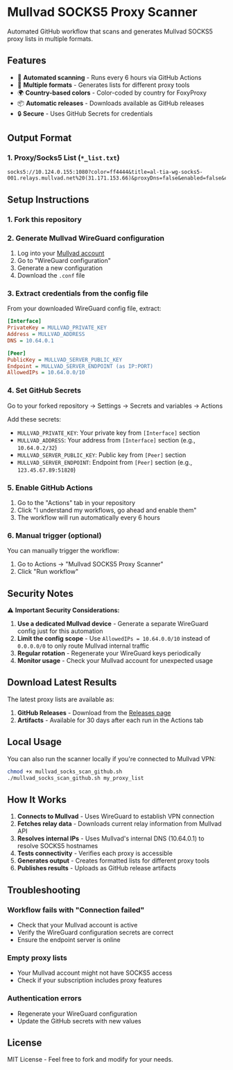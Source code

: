 # Mullvad SOCKS5 Proxy Scanner

Automated GitHub workflow that scans and generates Mullvad SOCKS5 proxy lists in multiple formats.

## Features

- 🔄 **Automated scanning** - Runs every 6 hours via GitHub Actions
- 🎯 **Multiple formats** - Generates lists for different proxy tools
- 🌍 **Country-based colors** - Color-coded by country for FoxyProxy
- 📦 **Automatic releases** - Downloads available as GitHub releases
- 🔒 **Secure** - Uses GitHub Secrets for credentials

## Output Format

### 1. Proxy/Socks5 List (`*_list.txt`)
```
socks5://10.124.0.155:1080?color=ff4444&title=al-tia-wg-socks5-001.relays.mullvad.net%20(31.171.153.66)&proxyDns=false&enabled=false&countryCode=AL&country=Albania&patternIncludesAll=false&patternExcludesIntranet=false
```

## Setup Instructions

### 1. Fork this repository

### 2. Generate Mullvad WireGuard configuration
1. Log into your [Mullvad account](https://mullvad.net/account)
2. Go to "WireGuard configuration"
3. Generate a new configuration
4. Download the `.conf` file

### 3. Extract credentials from the config file
From your downloaded WireGuard config file, extract:

```ini
[Interface]
PrivateKey = MULLVAD_PRIVATE_KEY
Address = MULLVAD_ADDRESS
DNS = 10.64.0.1

[Peer]
PublicKey = MULLVAD_SERVER_PUBLIC_KEY
Endpoint = MULLVAD_SERVER_ENDPOINT (as IP:PORT)
AllowedIPs = 10.64.0.0/10
```

### 4. Set GitHub Secrets
Go to your forked repository → Settings → Secrets and variables → Actions

Add these secrets:
- `MULLVAD_PRIVATE_KEY`: Your private key from `[Interface]` section
- `MULLVAD_ADDRESS`: Your address from `[Interface]` section (e.g., `10.64.0.2/32`)
- `MULLVAD_SERVER_PUBLIC_KEY`: Public key from `[Peer]` section
- `MULLVAD_SERVER_ENDPOINT`: Endpoint from `[Peer]` section (e.g., `123.45.67.89:51820`)

### 5. Enable GitHub Actions
1. Go to the "Actions" tab in your repository
2. Click "I understand my workflows, go ahead and enable them"
3. The workflow will run automatically every 6 hours

### 6. Manual trigger (optional)
You can manually trigger the workflow:
1. Go to Actions → "Mullvad SOCKS5 Proxy Scanner"
2. Click "Run workflow"

## Security Notes

⚠️ **Important Security Considerations:**

1. **Use a dedicated Mullvad device** - Generate a separate WireGuard config just for this automation
2. **Limit the config scope** - Use `AllowedIPs = 10.64.0.0/10` instead of `0.0.0.0/0` to only route Mullvad internal traffic
3. **Regular rotation** - Regenerate your WireGuard keys periodically
4. **Monitor usage** - Check your Mullvad account for unexpected usage

## Download Latest Results

The latest proxy lists are available as:
1. **GitHub Releases** - Download from the [Releases page](../../releases)
2. **Artifacts** - Available for 30 days after each run in the Actions tab

## Local Usage

You can also run the scanner locally if you're connected to Mullvad VPN:

```bash
chmod +x mullvad_socks_scan_github.sh
./mullvad_socks_scan_github.sh my_proxy_list
```

## How It Works

1. **Connects to Mullvad** - Uses WireGuard to establish VPN connection
2. **Fetches relay data** - Downloads current relay information from Mullvad API
3. **Resolves internal IPs** - Uses Mullvad's internal DNS (10.64.0.1) to resolve SOCKS5 hostnames
4. **Tests connectivity** - Verifies each proxy is accessible
5. **Generates output** - Creates formatted lists for different proxy tools
6. **Publishes results** - Uploads as GitHub release artifacts

## Troubleshooting

### Workflow fails with "Connection failed"
- Check that your Mullvad account is active
- Verify the WireGuard configuration secrets are correct
- Ensure the endpoint server is online

### Empty proxy lists
- Your Mullvad account might not have SOCKS5 access
- Check if your subscription includes proxy features

### Authentication errors
- Regenerate your WireGuard configuration
- Update the GitHub secrets with new values

## License

MIT License - Feel free to fork and modify for your needs.
